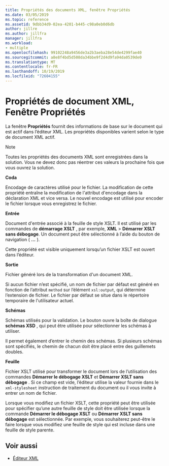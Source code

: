 ```yaml
---
title: Propriétés des documents XML, fenêtre Propriétés
ms.date: 03/05/2019
ms.topic: reference
ms.assetid: 9dbb34d9-02ea-4201-b445-c98a0eb0d6db
author: jillre
ms.author: jillfra
manager: jillfra
ms.workload:
- multiple
ms.openlocfilehash: 99102248a9456de3a2b3aeba28e54de4299fae40
ms.sourcegitcommit: a8e8f4bd5d508da34bbe9f2d4d9fa94da0539de0
ms.translationtype: MT
ms.contentlocale: fr-FR
ms.lasthandoff: 10/19/2019
ms.locfileid: "72604155"
---
```

# <a name="xml-document-properties-properties-window"></a>Propriétés de document XML, Fenêtre Propriétés

La fenêtre **Propriétés** fournit des informations de base sur le document qui est actif dans l’éditeur XML. Les propriétés disponibles varient selon le type de document XML actif.

> [!NOTE]
> Toutes les propriétés des documents XML sont enregistrées dans la solution. Vous ne devez donc pas réentrer ces valeurs la prochaine fois que vous ouvrez la solution.

**Coda**

Encodage de caractères utilisé pour le fichier. La modification de cette propriété entraîne la modification de l'attribut d'encodage dans la déclaration XML et vice versa. Le nouvel encodage est utilisé pour encoder le fichier lorsque vous enregistrez le fichier.

**Entrée**

Document d'entrée associé à la feuille de style XSLT. Il est utilisé par les commandes de **démarrage XSLT** , par exemple, **XML**  > **Démarrer XSLT sans débogage**. Un document peut être sélectionné à l’aide du bouton de navigation ( **...** ).

Cette propriété est visible uniquement lorsqu’un fichier XSLT est ouvert dans l’éditeur.

**Sortie**

Fichier généré lors de la transformation d'un document XML.

Si aucun fichier n’est spécifié, un nom de fichier par défaut est généré en fonction de l’attribut `method` sur l’élément `xsl:output`, qui détermine l’extension de fichier. Le fichier par défaut se situe dans le répertoire temporaire de l'utilisateur actuel.

**Schémas**

Schémas utilisés pour la validation. Le bouton ouvre la boîte de dialogue **schémas XSD** , qui peut être utilisée pour sélectionner les schémas à utiliser.

Il permet également d’entrer le chemin des schémas. Si plusieurs schémas sont spécifiés, le chemin de chacun doit être placé entre des guillemets doubles.

**Feuille**

Fichier XSLT utilisé pour transformer le document lors de l’utilisation des commandes **Démarrer le débogage XSLT** et **Démarrer XSLT sans débogage** . Si ce champ est vide, l’éditeur utilise la valeur fournie dans le `xml-stylesheet` instruction de traitement du document ou il vous invite à entrer un nom de fichier.

Lorsque vous modifiez un fichier XSLT, cette propriété peut être utilisée pour spécifier qu’une autre feuille de style doit être utilisée lorsque la commande **Démarrer le débogage XSLT** ou **Démarrer XSLT sans débogage** est sélectionnée. Par exemple, vous souhaiterez peut-être le faire lorsque vous modifiez une feuille de style qui est incluse dans une feuille de style parente.

## <a name="see-also"></a>Voir aussi

- [Éditeur XML](../xml-tools/xml-editor.md)